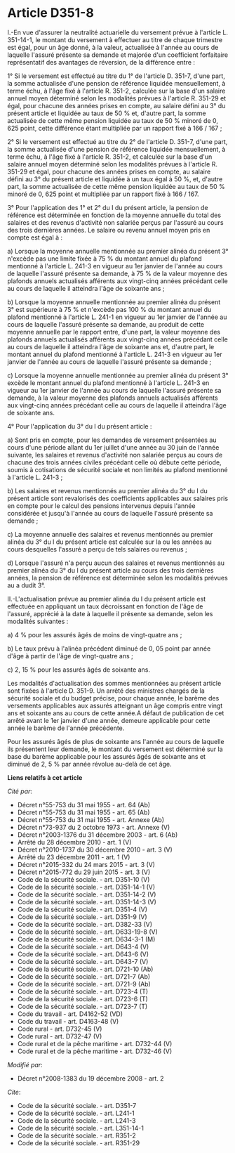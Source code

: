 # Article D351-8

I.-En vue d'assurer la neutralité actuarielle du versement prévue à l'article L. 351-14-1, le montant du versement à
effectuer au titre de chaque trimestre est égal, pour un âge donné, à la valeur, actualisée à l'année au cours de laquelle
l'assuré présente sa demande et majorée d'un coefficient forfaitaire représentatif des avantages de réversion, de la
différence entre : 

1° Si le versement est effectué au titre du 1° de l'article D. 351-7, d'une part, la somme actualisée d'une pension de
référence liquidée mensuellement, à terme échu, à l'âge fixé à l'article R. 351-2, calculée sur la base d'un salaire annuel
moyen déterminé selon les modalités prévues à l'article R. 351-29 et égal, pour chacune des années prises en compte, au
salaire défini au 3° du présent article et liquidée au taux de 50 % et, d'autre part, la somme actualisée de cette même
pension liquidée au taux de 50 % minoré de 0, 625 point, cette différence étant multipliée par un rapport fixé à 166 / 167 ; 

2° Si le versement est effectué au titre du 2° de l'article D. 351-7, d'une part, la somme actualisée d'une pension de
référence liquidée mensuellement, à terme échu, à l'âge fixé à l'article R. 351-2, et calculée sur la base d'un salaire
annuel moyen déterminé selon les modalités prévues à l'article R. 351-29 et égal, pour chacune des années prises en compte,
au salaire défini au 3° du présent article et liquidée à un taux égal à 50 %, et, d'autre part, la somme actualisée de cette
même pension liquidée au taux de 50 % minoré de 0, 625 point et multipliée par un rapport fixé à 166 / 167. 

3° Pour l'application des 1° et 2° du I du présent article, la pension de référence est déterminée en fonction de la moyenne
annuelle du total des salaires et des revenus d'activité non salariée perçus par l'assuré au cours des trois dernières
années. Le salaire ou revenu annuel moyen pris en compte est égal à : 

a) Lorsque la moyenne annuelle mentionnée au premier alinéa du présent 3° n'excède pas une limite fixée à 75 % du montant
annuel du plafond mentionné à l'article L. 241-3 en vigueur au 1er janvier de l'année au cours de laquelle l'assuré présente
sa demande, à 75 % de la valeur moyenne des plafonds annuels actualisés afférents aux vingt-cinq années précédant celle au
cours de laquelle il atteindra l'âge de soixante ans ; 

b) Lorsque la moyenne annuelle mentionnée au premier alinéa du présent 3° est supérieure à 75 % et n'excède pas 100 % du
montant annuel du plafond mentionné à l'article L. 241-1 en vigueur au 1er janvier de l'année au cours de laquelle l'assuré
présente sa demande, au produit de cette moyenne annuelle par le rapport entre, d'une part, la valeur moyenne des plafonds
annuels actualisés afférents aux vingt-cinq années précédant celle au cours de laquelle il atteindra l'âge de soixante ans
et, d'autre part, le montant annuel du plafond mentionné à l'article L. 241-3 en vigueur au 1er janvier de l'année au cours
de laquelle l'assuré présente sa demande ; 

c) Lorsque la moyenne annuelle mentionnée au premier alinéa du présent 3° excède le montant annuel du plafond mentionné à
l'article L. 241-3 en vigueur au 1er janvier de l'année au cours de laquelle l'assuré présente sa demande, à la valeur
moyenne des plafonds annuels actualisés afférents aux vingt-cinq années précédant celle au cours de laquelle il atteindra
l'âge de soixante ans. 

4° Pour l'application du 3° du I du présent article : 

a) Sont pris en compte, pour les demandes de versement présentées au cours d'une période allant du 1er juillet d'une année au
30 juin de l'année suivante, les salaires et revenus d'activité non salariée perçus au cours de chacune des trois années
civiles précédant celle où débute cette période, soumis à cotisations de sécurité sociale et non limités au plafond mentionné
à l'article L. 241-3 ; 

b) Les salaires et revenus mentionnés au premier alinéa du 3° du I du présent article sont revalorisés des coefficients
applicables aux salaires pris en compte pour le calcul des pensions intervenus depuis l'année considérée et jusqu'à l'année
au cours de laquelle l'assuré présente sa demande ; 

c) La moyenne annuelle des salaires et revenus mentionnés au premier alinéa du 3° du I du présent article est calculée sur la
ou les années au cours desquelles l'assuré a perçu de tels salaires ou revenus ; 

d) Lorsque l'assuré n'a perçu aucun des salaires et revenus mentionnés au premier alinéa du 3° du I du présent article au
cours des trois dernières années, la pension de référence est déterminée selon les modalités prévues au a dudit 3°. 

II.-L'actualisation prévue au premier alinéa du I du présent article est effectuée en appliquant un taux décroissant en
fonction de l'âge de l'assuré, apprécié à la date à laquelle il présente sa demande, selon les modalités suivantes : 

a) 4 % pour les assurés âgés de moins de vingt-quatre ans ; 

b) Le taux prévu à l'alinéa précédent diminué de 0, 05 point par année d'âge à partir de l'âge de vingt-quatre ans ; 

c) 2, 15 % pour les assurés âgés de soixante ans. 

Les modalités d'actualisation des sommes mentionnées au présent article sont fixées à l'article D. 351-9. Un arrêté des
ministres chargés de la sécurité sociale et du budget précise, pour chaque année, le barème des versements applicables aux
assurés atteignant un âge compris entre vingt ans et soixante ans au cours de cette année.A défaut de publication de cet
arrêté avant le 1er janvier d'une année, demeure applicable pour cette année le barème de l'année précédente. 

Pour les assurés âgés de plus de soixante ans l'année au cours de laquelle ils présentent leur demande, le montant du
versement est déterminé sur la base du barème applicable pour les assurés âgés de soixante ans et diminué de 2, 5 % par année
révolue au-delà de cet âge.

**Liens relatifs à cet article**

_Cité par_:

  - Décret n°55-753 du 31 mai 1955 - art. 64 (Ab)
  - Décret n°55-753 du 31 mai 1955 - art. 65 (Ab)
  - Décret n°55-753 du 31 mai 1955 - art. Annexe (Ab)
  - Décret n°73-937 du 2 octobre 1973 - art. Annexe (V)
  - Décret n°2003-1376 du 31 décembre 2003 - art. 6 (Ab)
  - Arrêté du 28 décembre 2010 - art. 1 (V)
  - Décret n°2010-1737 du 30 décembre 2010 - art. 3 (V)
  - Arrêté du 23 décembre 2011 - art. 1 (V)
  - Décret n°2015-332 du 24 mars 2015 - art. 3 (V)
  - Décret n°2015-772 du 29 juin 2015 - art. 3 (V)
  - Code de la sécurité sociale. - art. D351-10 (V)
  - Code de la sécurité sociale. - art. D351-14-1 (V)
  - Code de la sécurité sociale. - art. D351-14-2 (V)
  - Code de la sécurité sociale. - art. D351-14-3 (V)
  - Code de la sécurité sociale. - art. D351-4 (V)
  - Code de la sécurité sociale. - art. D351-9 (V)
  - Code de la sécurité sociale. - art. D382-33 (V)
  - Code de la sécurité sociale. - art. D633-19-8 (V)
  - Code de la sécurité sociale. - art. D634-3-1 (M)
  - Code de la sécurité sociale. - art. D643-4 (V)
  - Code de la sécurité sociale. - art. D643-6 (V)
  - Code de la sécurité sociale. - art. D643-7 (V)
  - Code de la sécurité sociale. - art. D721-10 (Ab)
  - Code de la sécurité sociale. - art. D721-7 (Ab)
  - Code de la sécurité sociale. - art. D721-9 (Ab)
  - Code de la sécurité sociale. - art. D723-4 (T)
  - Code de la sécurité sociale. - art. D723-6 (T)
  - Code de la sécurité sociale. - art. D723-7 (T)
  - Code du travail - art. D4162-52 (VD)
  - Code du travail - art. D4163-48 (V)
  - Code rural - art. D732-45 (V)
  - Code rural - art. D732-47 (V)
  - Code rural et de la pêche maritime - art. D732-44 (V)
  - Code rural et de la pêche maritime - art. D732-46 (V)

_Modifié par_:

  - Décret n°2008-1383 du 19 décembre 2008 - art. 2

_Cite_:

  - Code de la sécurité sociale. - art. D351-7
  - Code de la sécurité sociale. - art. L241-1
  - Code de la sécurité sociale. - art. L241-3
  - Code de la sécurité sociale. - art. L351-14-1
  - Code de la sécurité sociale. - art. R351-2
  - Code de la sécurité sociale. - art. R351-29

